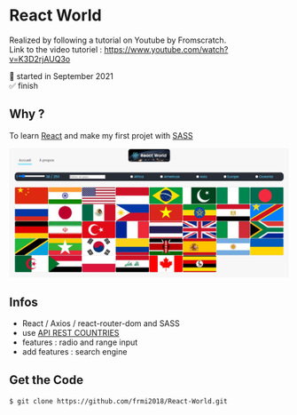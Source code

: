 # React World

Realized by following a tutorial on Youtube by Fromscratch.  
Link to the video tutoriel : https://www.youtube.com/watch?v=K3D2rjAUQ3o

📅 started in September 2021  
✅ finish

## Why ?

To learn [React](https://fr.reactjs.org/) and make my first projet with [SASS](https://sass-lang.com/)

<img src="https://github.com/frmi2018/react/blob/main/front/react-world/country.JPG" width="960" height=auto>

## Infos

- React / Axios / react-router-dom and SASS
- use [API REST COUNTRIES](https://restcountries.eu/#rest-countries)
- features : radio and range input
- add features : search engine

## Get the Code

```
$ git clone https://github.com/frmi2018/React-World.git
```
